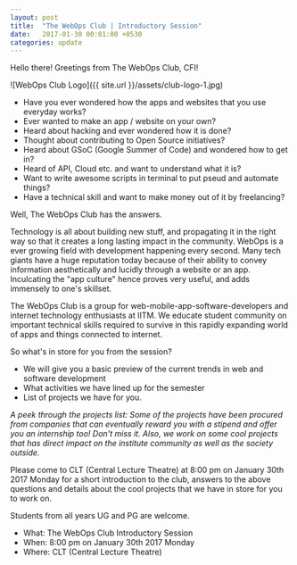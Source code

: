 ```yaml
---
layout: post
title:  "The WebOps Club | Introductory Session"
date:   2017-01-30 00:01:00 +0530
categories: update
---
```

Hello there!
Greetings from The WebOps Club, CFI!

![WebOps Club Logo]({{ site.url }}/assets/club-logo-1.jpg)

- Have you ever wondered how the apps and websites that you use everyday works?
- Ever wanted to make an app / website on your own?
- Heard about hacking and ever wondered how it is done?
- Thought about contributing to Open Source initiatives?
- Heard about GSoC (Google Summer of Code) and wondered how to get in?
- Heard of API, Cloud etc. and want to understand what it is?
- Want to write awesome scripts in terminal to put pseud and automate things?
- Have a technical skill and want to make money out of it by freelancing?

Well, The WebOps Club has the answers.

Technology is all about building new stuff, and propagating it in the right way so that it creates a long lasting impact in the community. WebOps is a ever growing field with development happening every second. Many tech giants have a huge reputation today because of their ability to convey information aesthetically and lucidly through a website or an app. Inculcating the "app culture" hence proves very useful, and adds immensely to one's skillset.

The WebOps Club is a group for web-mobile-app-software-developers and internet technology enthusiasts at IITM. We educate student community on important technical skills required to survive in this rapidly expanding world of apps and things connected to internet.

So what's in store for you from the session?

- We will give you a basic preview of the current trends in web and software development
- What activities we have lined up for the semester 
- List of projects we have for you.

*A peek through the projects list: Some of the projects have been procured from companies that can eventually reward you with a stipend and offer you an internship too! Don't miss it. Also, we work on some cool projects that has direct impact on the institute community as well as the society outside.* 

Please come to CLT (Central Lecture Theatre) at 8:00 pm on January 30th 2017 Monday for a short introduction to the club, answers to the above questions and details about the cool projects that we have in store for you to work on.

Students from all years UG and PG are welcome.

- What: The WebOps Club Introductory Session
- When: 8:00 pm on January 30th 2017 Monday
- Where: CLT (Central Lecture Theatre)
